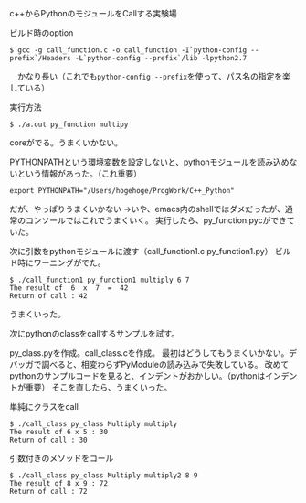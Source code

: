 c++からPythonのモジュールをCallする実験場

ビルド時のoption
```
$ gcc -g call_function.c -o call_function -I`python-config --prefix`/Headers -L`python-config --prefix`/lib -lpython2.7
```
　かなり長い（これでも`python-config --prefix`を使って、パス名の指定を楽している）

実行方法
```
$ ./a.out py_function multipy
```

coreがでる。うまくいかない。

PYTHONPATHという環境変数を設定しないと、pythonモジュールを読み込めないという情報があった。（これ重要）
```
export PYTHONPATH="/Users/hogehoge/ProgWork/C++_Python"
```
だが、やっぱりうまくいかない
→いや、emacs内のshellではダメだったが、通常のコンソールではこれでうまくいく。
 実行したら、py_function.pycができていた。

次に引数をpythonモジュールに渡す（call_function1.c py_function1.py）
ビルド時にワーニングがでた。
```
$ ./call_function1 py_function1 multiply 6 7
The result of  6  x  7  =  42
Return of call : 42
```
うまくいった。

次にpythonのclassをcallするサンプルを試す。

py_class.pyを作成。call_class.cを作成。
最初はどうしてもうまくいかない。デバッガで調べると、相変わらずPyModuleの読み込みで失敗している。
改めてpythonのサンプルコードを見ると、インデントがおかしい。（pythonはインデントが重要）
そこを直したら、うまくいった。

単純にクラスをcall
```
$ ./call_class py_class Multiply multiply
The result of 6 x 5 : 30
Return of call : 30
```
引数付きのメソッドをコール
```
$ ./call_class py_class Multiply multiply2 8 9
The result of 8 x 9 : 72
Return of call : 72
```
